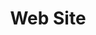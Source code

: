 ---
layout: "redirect"
redirect: "/docs/web-site/web-site.html"
title: "Web Site"
mainPage: false
order: 7
---
